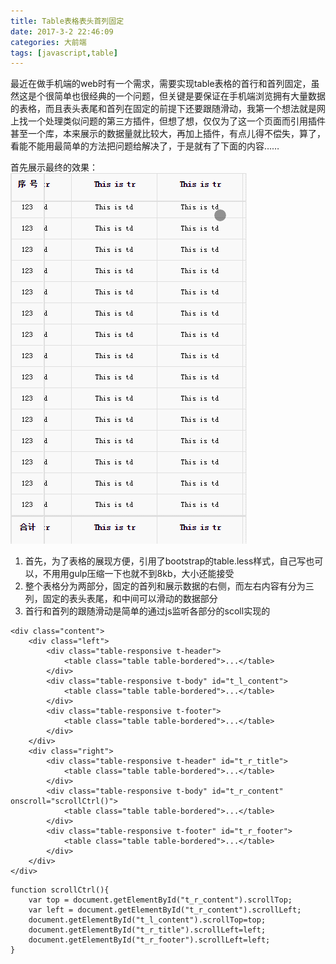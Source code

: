 ```yaml
---
title: Table表格表头首列固定
date: 2017-3-2 22:46:09
categories: 大前端
tags: [javascript,table]
---
```

最近在做手机端的web时有一个需求，需要实现table表格的首行和首列固定，虽然这是个很简单也很经典的一个问题，但关键是要保证在手机端浏览拥有大量数据的表格，而且表头表尾和首列在固定的前提下还要跟随滑动，我第一个想法就是网上找一个处理类似问题的第三方插件，但想了想，仅仅为了这一个页面而引用插件甚至一个库，本来展示的数据量就比较大，再加上插件，有点儿得不偿失，算了，看能不能用最简单的方法把问题给解决了，于是就有了下面的内容……
<!--more-->
首先展示最终的效果：
![table](/something/table.gif)

1. 首先，为了表格的展现方便，引用了bootstrap的table.less样式，自己写也可以，不用用gulp压缩一下也就不到8kb，大小还能接受
2. 整个表格分为两部分，固定的首列和展示数据的右侧，而左右内容有分为三列，固定的表头表尾，和中间可以滑动的数据部分
3. 首行和首列的跟随滑动是简单的通过js监听各部分的scoll实现的

```
<div class="content">
	<div class="left">
		<div class="table-responsive t-header">
			<table class="table table-bordered">...</table>
		</div>
		<div class="table-responsive t-body" id="t_l_content">
			<table class="table table-bordered">...</table>
		</div>
		<div class="table-responsive t-footer">
			<table class="table table-bordered">...</table>
		</div>
	</div>
	<div class="right">
		<div class="table-responsive t-header" id="t_r_title">
			<table class="table table-bordered">...</table>
		</div>
		<div class="table-responsive t-body" id="t_r_content" onscroll="scrollCtrl()">
			<table class="table table-bordered">...</table>
		</div>
		<div class="table-responsive t-footer" id="t_r_footer">
			<table class="table table-bordered">...</table>
		</div>
	</div>
</div>
```
```
function scrollCtrl(){
    var top = document.getElementById("t_r_content").scrollTop; 
    var left = document.getElementById("t_r_content").scrollLeft; 
    document.getElementById("t_l_content").scrollTop=top; 
    document.getElementById("t_r_title").scrollLeft=left; 
    document.getElementById("t_r_footer").scrollLeft=left; 
}
```

